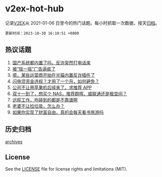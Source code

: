 # v2ex-hot-hub

 记录[V2EX](https://www.v2ex.com/)从 2021-01-06 日至今的热门话题。每小时抓取一次数据，按天[归档](archives)。

`更新时间：2023-10-30 16:10:51 +0800`

## 热议话题

1. [国产系统都内置了吗，反诈突然打电话来](https://www.v2ex.com/t/986489)
1. [被“摇一摇”广告逼疯了](https://www.v2ex.com/t/986575)
1. [噫，某些运营商开始在光猫内置反诈插件了](https://www.v2ex.com/t/986550)
1. [闪电贷资金违规？才用了一个月，如何避免？](https://www.v2ex.com/t/986560)
1. [公司不让用苹果机后续来了。求推荐 APP](https://www.v2ex.com/t/986506)
1. [双十一到了，想买个 NAS，推荐群晖、威联通还是极空间？](https://www.v2ex.com/t/986583)
1. [远程工作，咋碰到的都是不靠谱啊](https://www.v2ex.com/t/986618)
1. [老婆不让捡垃圾，怎么办？](https://www.v2ex.com/t/986475)
1. [如果你实现了财富自由，真的会每天看书旅游吗](https://www.v2ex.com/t/986568)

## 历史归档

[archives](archives)

## License

See the [LICENSE](LICENSE) file for license rights and limitations (MIT).
